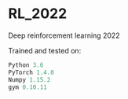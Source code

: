 # RL_2022
Deep reinforcement learning 2022

Trained and tested on:
```python
Python 3.6 
PyTorch 1.4.0  
Numpy 1.15.2 
gym 0.10.11 
